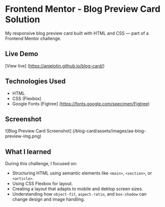 # Frontend Mentor - Blog Preview Card Solution

My responsive blog preview card built with HTML and CSS — part of a Frontend Mentor challenge.

## Live Demo
[View live] (https://anjelotin.github.io/blog-card/)

## Technologies Used
- HTML
- CSS (Flexbox)
- Google Fonts [Figtree] (https://fonts.google.com/specimen/Figtree)

## Screenshot
![Blog Preview Card Screenshot] (/blog-card/assets/images/aa-blog-preview-img.png)

## What I learned

During this challenge, I focused on:

- Structuring HTML using semantic elements like `<main>`, `<section>`, or `<article>`.
- Using CSS Flexbox for layout.
- Creating a layout that adapts to mobile and dektop screen sizes.
- Understanding how `object-fit`, `aspect-ratio`, and `box-shadow` can change design and image handling.